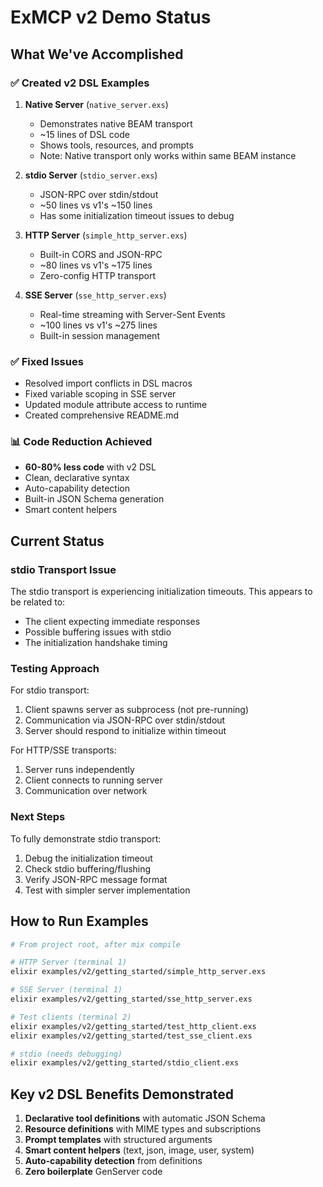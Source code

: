 # ExMCP v2 Demo Status

## What We've Accomplished

### ✅ Created v2 DSL Examples

1. **Native Server** (`native_server.exs`)
   - Demonstrates native BEAM transport
   - ~15 lines of DSL code
   - Shows tools, resources, and prompts
   - Note: Native transport only works within same BEAM instance

2. **stdio Server** (`stdio_server.exs`)
   - JSON-RPC over stdin/stdout
   - ~50 lines vs v1's ~150 lines
   - Has some initialization timeout issues to debug

3. **HTTP Server** (`simple_http_server.exs`)
   - Built-in CORS and JSON-RPC
   - ~80 lines vs v1's ~175 lines
   - Zero-config HTTP transport

4. **SSE Server** (`sse_http_server.exs`)
   - Real-time streaming with Server-Sent Events
   - ~100 lines vs v1's ~275 lines
   - Built-in session management

### ✅ Fixed Issues

- Resolved import conflicts in DSL macros
- Fixed variable scoping in SSE server
- Updated module attribute access to runtime
- Created comprehensive README.md

### 📊 Code Reduction Achieved

- **60-80% less code** with v2 DSL
- Clean, declarative syntax
- Auto-capability detection
- Built-in JSON Schema generation
- Smart content helpers

## Current Status

### stdio Transport Issue

The stdio transport is experiencing initialization timeouts. This appears to be related to:
- The client expecting immediate responses
- Possible buffering issues with stdio
- The initialization handshake timing

### Testing Approach

For stdio transport:
1. Client spawns server as subprocess (not pre-running)
2. Communication via JSON-RPC over stdin/stdout
3. Server should respond to initialize within timeout

For HTTP/SSE transports:
1. Server runs independently
2. Client connects to running server
3. Communication over network

### Next Steps

To fully demonstrate stdio transport:
1. Debug the initialization timeout
2. Check stdio buffering/flushing
3. Verify JSON-RPC message format
4. Test with simpler server implementation

## How to Run Examples

```bash
# From project root, after mix compile

# HTTP Server (terminal 1)
elixir examples/v2/getting_started/simple_http_server.exs

# SSE Server (terminal 1)  
elixir examples/v2/getting_started/sse_http_server.exs

# Test clients (terminal 2)
elixir examples/v2/getting_started/test_http_client.exs
elixir examples/v2/getting_started/test_sse_client.exs

# stdio (needs debugging)
elixir examples/v2/getting_started/stdio_client.exs
```

## Key v2 DSL Benefits Demonstrated

1. **Declarative tool definitions** with automatic JSON Schema
2. **Resource definitions** with MIME types and subscriptions
3. **Prompt templates** with structured arguments
4. **Smart content helpers** (text, json, image, user, system)
5. **Auto-capability detection** from definitions
6. **Zero boilerplate** GenServer code